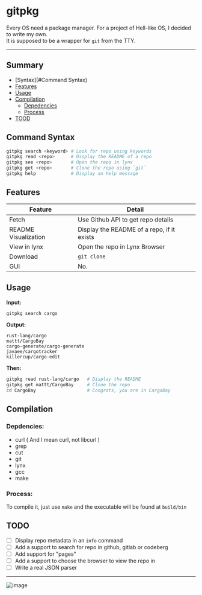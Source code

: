 # gitpkg

Every OS need a package manager. For a project of Hell-like OS, I decided to write my own. \
It is supposed to be a wrapper for `git` from the TTY.

---

## Summary

- [Syntax](#Command Syntax)
- [Features](#Features)
- [Usage](#Usage)
- [Compilation](#Compilation)
    - [Depedencies](#Depedencies)
    - [Process](#Process)
- [TOOD](#TODO)

## Command Syntax

```bash
gitpkg search <keyword> # Look for repo using keywords
gitpkg read <repo>      # Display the README of a repo
gitpkg see <repo>       # Open the repo in lynx
gitpkg get <repo>       # Clone the repo using `git`
gitpkg help             # Display an help message
```

## Features

| Feature                  | Detail                                                     |
| ------------------------ | ---------------------------------------------------------- |
| Fetch                    | Use Github API to get repo details                         |
| README Visualization     | Display the README of a repo, if it exists                 |
| View in lynx             | Open the repo in Lynx Browser                              |
| Download                 | `git clone`                                                |
| GUI                      | No.                                                        |

## Usage

**Input:**
```bash
gitpkg search cargo
```

**Output:** 

```
rust-lang/cargo
mattt/CargoBay
cargo-generate/cargo-generate
javaee/cargotracker
killercup/cargo-edit
```

**Then:**

```bash
gitpkg read rust-lang/cargo   # Display the README
gitpkg get mattt/CargoBay     # Clone the repo
cd CargoBay                   # Congrats, you are in CargoBay 
```

## Compilation

### Depdencies:

- curl ( And I mean curl, not libcurl )
- grep
- cut
- git
- lynx 
- gcc
- make

### Process: 

To compile it, just use `make` and the executable will be found at `build/bin`

## TODO

- [ ] Display repo metadata in an `info` command
- [ ] Add a support to search for repo in github, gitlab or codeberg
- [ ] Add support for "pages"
- [ ] Add a support to choose the browser to view the repo in 
- [ ] Write a real JSON parser

---

![image](https://brainmade.org/white-logo.png)
